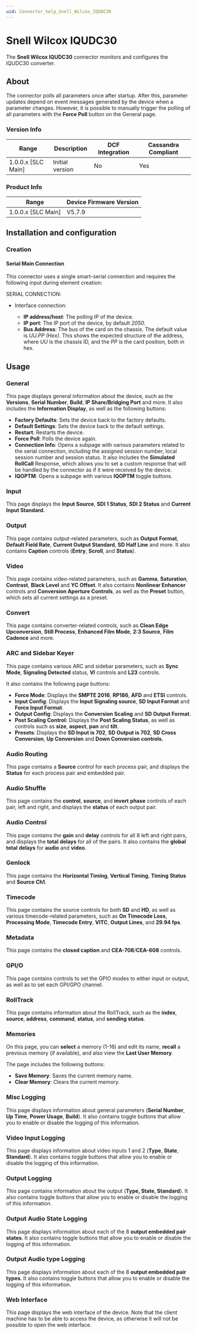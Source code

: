 ```yaml
---
uid: Connector_help_Snell_Wilcox_IQUDC30
---
```


# Snell Wilcox IQUDC30

The **Snell Wilcox IQUDC30** connector monitors and configures the IQUDC30 converter.

## About

The connector polls all parameters once after startup. After this, parameter updates depend on event messages generated by the device when a parameter changes. However, it is possible to manually trigger the polling of all parameters with the **Force Poll** button on the General page.

### Version Info

| Range | Description | DCF Integration | Cassandra Compliant |
|----------------------|-----------------|---------------------|-------------------------|
| 1.0.0.x \[SLC Main\] | Initial version | No                  | Yes                     |

### Product Info

| **Range**     | **Device Firmware Version** |
|----------------------|-----------------------------|
| 1.0.0.x \[SLC Main\] | V5.7.9                      |

## Installation and configuration

### Creation

#### Serial Main Connection

This connector uses a single smart-serial connection and requires the following input during element creation:

SERIAL CONNECTION:

- Interface connection:

  - **IP address/host**: The polling IP of the device.
  - **IP port**: The IP port of the device, by default *2050*.
  - **Bus Address**: The bus of the card on the chassis. The default value is *UU.PP (Hex)*. This shows the expected structure of the address, where *UU* is the chassis ID, and the *PP* is the card position, both in hex.

## Usage

### General

This page displays general information about the device, such as the **Versions**, **Serial Number**, **Build**, **IP Share/Bridging Port** and more. It also includes the **Information Display**, as well as the following buttons:

- **Factory Defaults**: Sets the device back to the factory defaults.
- **Default Settings**: Sets the device back to the default settings.
- **Restart**: Restarts the device.
- **Force Poll**: Polls the device again.
- **Connection Info**: Opens a subpage with various parameters related to the serial connection, including the assigned session number, local session number and session status. It also includes the **Simulated RollCall** Response, which allows you to set a custom response that will be handled by the connector as if it were received by the device.
- **IQOPTM**: Opens a subpage with various **IQOPTM** toggle buttons.

### Input

This page displays the **Input Source**, **SDI 1 Status**, **SDI 2 Status** and **Current Input Standard.**

### Output

This page contains output-related parameters, such as **Output** **Format**, **Default Field Rate**, **Current Output Standard**, **SD Half Line** and more. It also contains **Caption** controls (**Entry**, **Scroll**, and **Status**).

### Video

This page contains video-related parameters, such as **Gamma**, **Saturation**, **Contrast**, **Black Level** and **YC Offset**. It also contains **Nonlinear Enhancer** controls and **Conversion Aperture Controls**, as well as the **Preset** button, which sets all current settings as a preset.

### Convert

This page contains converter-related controls, such as **Clean Edge Upconversion**, **Still Process**, **Enhanced Film Mode**, **2:3 Source**, **Film Cadence** and more.

### ARC and Sidebar Keyer

This page contains various ARC and sidebar parameters, such as **Sync Mode**, **Signaling Detected** status, **VI** controls and **L23** controls.

It also contains the following page buttons:

- **Force Mode**: Displays the **SMPTE 2016**, **RP186**, **AFD** and **ETSI** controls.
- **Input Config**: Displays the **Input Signaling source**, **SD Input Format** and **Force Input Format**.
- **Output Config**: Displays the **Conversion Scaling** and **SD Output Format**.
- **Post Scaling Control:** Displays the **Post Scaling Status**, as well as controls such as **size**, **aspect**, **pan** and **tilt**.
- **Presets**: Displays the **SD Input is 702**, **SD Output is 702**, **SD Cross Conversion**, **Up Conversion** and **Down Conversion controls.**

### Audio Routing

This page contains a **Source** control for each process pair, and displays the **Status** for each process pair and embedded pair.

### Audio Shuffle

This page contains the **control**, **source**, and **invert** **phase** controls of each pair, left and right, and displays the **status** of each output pair.

### Audio Control

This page contains the **gain** and **delay** controls for all 8 left and right pairs, and displays the **total** **delays** for all of the pairs. It also contains the **global** **total** **delays** for **audio** and **video**.

### Genlock

This page contains the **Horizontal Timing**, **Vertical Timing**, **Timing** **Status** and **Source** **Ch1**.

### Timecode

This page contains the source controls for both **SD** and **HD**, as well as various timecode-related parameters, such as **On Timecode Loss**, **Processing Mode**, **Timecode Entry**, **VITC**, **Output Lines**, and **29.94 fps**.

### Metadata

This page contains the **closed caption** and **CEA-708**/**CEA-608** controls.

### GPI/O

This page contains controls to set the GPIO modes to either input or output, as well as to set each GPI/GPO channel.

### RollTrack

This page contains information about the RollTrack, such as the **index**, **source**, **address**, **command**, **status**, and **sending status**.

### Memories

On this page, you can **select** a memory (1-16) and edit its name, **recall** a previous memory (if available), and also view the **Last User Memory**.

The page includes the following buttons:

- **Save Memory**: Saves the current memory name.
- **Clear Memory**: Clears the current memory.

### Misc Logging

This page displays information about general parameters (**Serial Number**, **Up Time**, **Power Usage**, **Build**). It also contains toggle buttons that allow you to enable or disable the logging of this information.

### Video Input Logging

This page displays information about video inputs 1 and 2 (**Type**, **State**, **Standard**). It also contains toggle buttons that allow you to enable or disable the logging of this information.

### Output Logging

This page contains information about the output (**Type, State, Standard**). It also contains toggle buttons that allow you to enable or disable the logging of this information.

### Output Audio State Logging

This page displays information about each of the 8 **output embedded pair states**. It also contains toggle buttons that allow you to enable or disable the logging of this information.

### Output Audio type Logging

This page displays information about each of the 8 **output embedded pair types**. It also contains toggle buttons that allow you to enable or disable the logging of this information.

### Web Interface

This page displays the web interface of the device. Note that the client machine has to be able to access the device, as otherwise it will not be possible to open the web interface.
